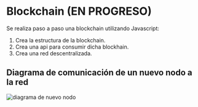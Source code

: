 # Blockchain (EN PROGRESO)
Se realiza paso a paso una blockchain utilizando Javascript:
 1. Crea la estructura de la blockchain.
 2. Crea una api para consumir dicha blockhain.
 3. Crea una red descentralizada.

## Diagrama de comunicación de un nuevo nodo a la red
 ![diagrama de nuevo nodo](https://user-images.githubusercontent.com/28599261/115315452-bff52580-a14d-11eb-80fb-49125f45be56.png)
  



 
